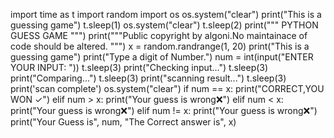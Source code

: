 
import time as t
import random
import os
os.system("clear")
print("This is a guessing game")
t.sleep(1)
os.system("clear")
t.sleep(2)
print(""" PYTHON GUESS GAME
""")
print("""Public copyright by algoni.No maintainace of code should be altered.
""")
x = random.randrange(1, 20)
print("This is a guessing game")
print("Type a digit of Number.")
num = int(input("ENTER YOUR INPUT: "))
t.sleep(3)
print("Checking input...")
t.sleep(3)
print("Comparing...")
t.sleep(3)
print("scanning result...")
t.sleep(3)
print('scan complete')
os.system("clear")
if num == x:
  print("CORRECT,YOU WON ✓")
elif num > x:
  print("Your guess is wrong❌")
elif num < x:
  print("Your guess is wrong❌")
elif num != x:
  print("Your guess is wrong❌")
print("Your Guess is", num, "The Correct answer is", x)
